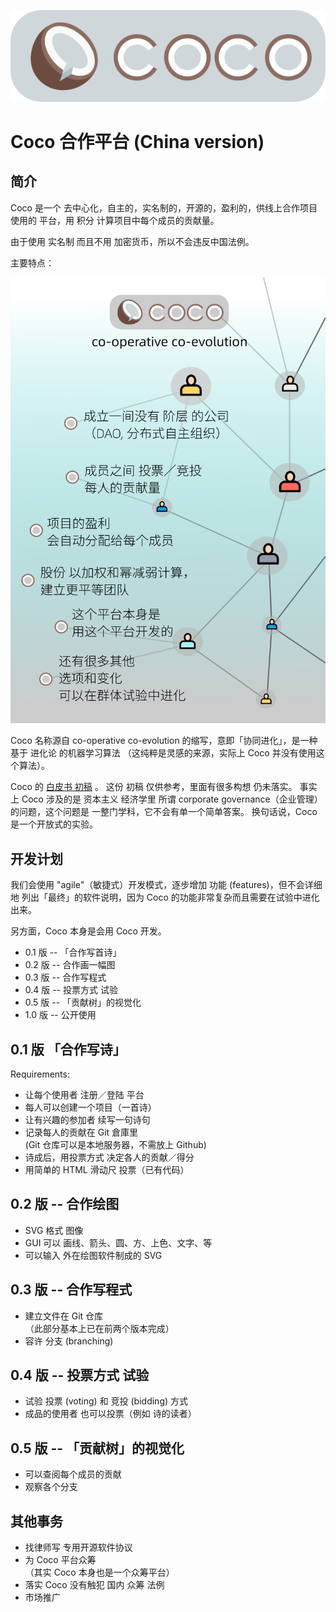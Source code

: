 ![](COCO-logo.png) 

# Coco 合作平台 (China version)

## 简介

Coco 是一个 去中心化，自主的，实名制的，开源的，盈利的，供线上合作项目 使用的 平台，用 积分 计算项目中每个成员的贡献量。

由于使用 实名制 而且不用 加密货币，所以不会违反中国法例。 

主要特点：

![](COCO-poster-cn.png) 

Coco 名称源自 co-operative co-evolution 的缩写，意即「协同进化」，是一种基于 进化论 的机器学习算法 （这纯粹是灵感的来源，实际上 Coco 并没有使用这个算法）。

Coco 的 [白皮书 初稿](COCO-white-paper-cn.pdf) 。 这份 初稿 仅供参考，里面有很多构想 仍未落实。 事实上 Coco 涉及的是 资本主义 经济学里 所谓 corporate governance（企业管理）的问题，这个问题是 一整门学科，它不会有单一个简单答案。 换句话说，Coco 是一个开放式的实验。

## 开发计划

我们会使用 "agile"（敏捷式）开发模式，逐步增加 功能 (features)，但不会详细地 列出「最终」的软件说明，因为 Coco 的功能非常复杂而且需要在试验中进化出来。

另方面，Coco 本身是会用 Coco 开发。

* 0.1 版 -- 「合作写首诗」
* 0.2 版 -- 合作画一幅图
* 0.3 版 -- 合作写程式
* 0.4 版 -- 投票方式 试验
* 0.5 版 -- 「贡献树」的视觉化
* 1.0 版 -- 公开使用

## 0.1 版 「合作写诗」

Requirements:

* 让每个使用者 注册／登陆 平台
* 每人可以创建一个项目（一首诗）
* 让有兴趣的参加者 续写一句诗句
* 记录每人的贡献在 Git 倉庫里  
  (Git 仓库可以是本地服务器，不需放上 Github)
* 诗成后，用投票方式 决定各人的贡献／得分
* 用简单的 HTML 滑动尺 投票（已有代码）

## 0.2 版 -- 合作绘图

* SVG 格式 图像
* GUI 可以 画线、箭头、圆、方、上色、文字、等
* 可以输入 外在绘图软件制成的 SVG

## 0.3 版 -- 合作写程式

* 建立文件在 Git 仓库  
 （此部分基本上已在前两个版本完成）
* 容许 分支 (branching)

## 0.4 版 -- 投票方式 试验

* 试验 投票 (voting) 和 竞投 (bidding) 方式
* 成品的使用者 也可以投票（例如 诗的读者）

## 0.5 版 -- 「贡献树」的视觉化

* 可以查阅每个成员的贡献
* 观察各个分支

## 其他事务

* 找律师写 专用开源软件协议 
* 为 Coco 平台众筹  
  （其实 Coco 本身也是一个众筹平台）
* 落实 Coco 没有触犯 国内 众筹 法例
* 市场推广
